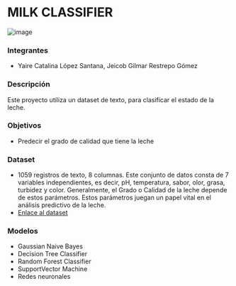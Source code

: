 # MILK CLASSIFIER
![image](https://user-images.githubusercontent.com/82180254/190060896-eb6e554d-5ebb-41fd-a580-f5febe27bc1c.jpeg)
### Integrantes
* Yaire Catalina López Santana, Jeicob Gilmar Restrepo Gómez

### Descripción
Este proyecto utiliza un dataset de texto, para clasificar el estado de la leche.

### Objetivos
* Predecir el grado de calidad que tiene la leche

### Dataset
* 1059 registros de texto, 8 columnas. Este conjunto de datos consta de 7 variables independientes, es decir, pH, temperatura, sabor, olor, grasa, turbidez y color.
Generalmente, el Grado o Calidad de la leche depende de estos parámetros. Estos parámetros juegan un papel vital en el análisis predictivo de la leche.
* <a href="https://www.kaggle.com/datasets/cpluzshrijayan/milkquality" target="_blank">Enlace al dataset</a>

### Modelos
* Gaussian Naive Bayes
* Decision Tree Classifier
* Random Forest Classifier
* SupportVector Machine
* Redes neuronales
